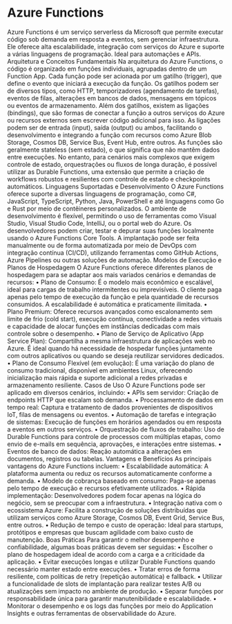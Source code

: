 # Azure Functions
Azure Functions é um serviço serverless da Microsoft que permite executar código sob demanda em resposta a eventos, sem gerenciar infraestrutura. Ele oferece alta escalabilidade, integração com serviços do Azure e suporte a várias linguagens de programação. Ideal para automações e APIs.
Arquitetura e Conceitos Fundamentais
Na arquitetura do Azure Functions, o código é organizado em funções individuais, agrupadas dentro de um Function App. Cada função pode ser acionada por um gatilho (trigger), que define o evento que iniciará a execução da função. Os gatilhos podem ser de diversos tipos, como HTTP, temporizadores (agendamento de tarefas), eventos de filas, alterações em bancos de dados, mensagens em tópicos ou eventos de armazenamento.
Além dos gatilhos, existem as ligações (bindings), que são formas de conectar a função a outros serviços do Azure ou recursos externos sem escrever código adicional para isso. As ligações podem ser de entrada (input), saída (output) ou ambos, facilitando o desenvolvimento e integrando a função com recursos como Azure Blob Storage, Cosmos DB, Service Bus, Event Hub, entre outros.
As funções são geralmente stateless (sem estado), o que significa que não mantêm dados entre execuções. No entanto, para cenários mais complexos que exigem controle de estado, orquestrações ou fluxos de longa duração, é possível utilizar as Durable Functions, uma extensão que permite a criação de workflows robustos e resilientes com controle de estado e checkpoints automáticos.
Linguagens Suportadas e Desenvolvimento
O Azure Functions oferece suporte a diversas linguagens de programação, como C#, JavaScript, TypeScript, Python, Java, PowerShell e até linguagens como Go e Rust por meio de contêineres personalizados. O ambiente de desenvolvimento é flexível, permitindo o uso de ferramentas como Visual Studio, Visual Studio Code, IntelliJ, ou o portal web do Azure.
Os desenvolvedores podem criar, testar e depurar suas funções localmente usando o Azure Functions Core Tools. A implantação pode ser feita manualmente ou de forma automatizada por meio de DevOps com integração contínua (CI/CD), utilizando ferramentas como GitHub Actions, Azure Pipelines ou outras soluções de automação.
Modelos de Execução e Planos de Hospedagem
O Azure Functions oferece diferentes planos de hospedagem para se adaptar aos mais variados cenários e demandas de recursos:
    • Plano de Consumo: É o modelo mais econômico e escalável, ideal para cargas de trabalho intermitentes ou imprevisíveis. O cliente paga apenas pelo tempo de execução da função e pela quantidade de recursos consumidos. A escalabilidade é automática e praticamente ilimitada.
    • Plano Premium: Oferece recursos avançados como escalonamento sem limite de frio (cold start), execução contínua, conectividade a redes virtuais e capacidade de alocar funções em instâncias dedicadas com mais controle sobre o desempenho.
    • Plano de Serviço de Aplicativo (App Service Plan): Compartilha a mesma infraestrutura de aplicações web no Azure. É ideal quando há necessidade de hospedar funções juntamente com outros aplicativos ou quando se deseja reutilizar servidores dedicados.
    • Plano de Consumo Flexível (em evolução): É uma variação do plano de consumo tradicional, disponível em ambientes Linux, oferecendo inicialização mais rápida e suporte adicional a redes privadas e armazenamento resiliente.
Casos de Uso
O Azure Functions pode ser aplicado em diversos cenários, incluindo:
    • APIs sem servidor: Criação de endpoints HTTP que escalam sob demanda.
    • Processamento de dados em tempo real: Captura e tratamento de dados provenientes de dispositivos IoT, filas de mensagens ou eventos.
    • Automação de tarefas e integração de sistemas: Execução de funções em horários agendados ou em resposta a eventos em outros serviços.
    • Orquestração de fluxos de trabalho: Uso de Durable Functions para controle de processos com múltiplas etapas, como envio de e-mails em sequência, aprovações, e interações entre sistemas.
    • Eventos de banco de dados: Reação automática a alterações em documentos, registros ou tabelas.
Vantagens e Benefícios
As principais vantagens do Azure Functions incluem:
    • Escalabilidade automática: A plataforma aumenta ou reduz os recursos automaticamente conforme a demanda.
    • Modelo de cobrança baseado em consumo: Paga-se apenas pelo tempo de execução e recursos efetivamente utilizados.
    • Rápida implementação: Desenvolvedores podem focar apenas na lógica do negócio, sem se preocupar com a infraestrutura.
    • Integração nativa com o ecossistema Azure: Facilita a construção de soluções distribuídas que utilizam serviços como Azure Storage, Cosmos DB, Event Grid, Service Bus, entre outros.
    • Redução de tempo e custo de operação: Ideal para startups, protótipos e empresas que buscam agilidade com baixo custo de manutenção.
Boas Práticas
Para garantir o melhor desempenho e confiabilidade, algumas boas práticas devem ser seguidas:
    • Escolher o plano de hospedagem ideal de acordo com a carga e a criticidade da aplicação.
    • Evitar execuções longas e utilizar Durable Functions quando necessário manter estado entre execuções.
    • Tratar erros de forma resiliente, com políticas de retry (repetição automática) e fallback.
    • Utilizar a funcionalidade de slots de implantação para realizar testes A/B ou atualizações sem impacto no ambiente de produção.
    • Separar funções por responsabilidade única para garantir manutenibilidade e escalabilidade.
    • Monitorar o desempenho e os logs das funções por meio do Application Insights e outras ferramentas de observabilidade do Azure.

